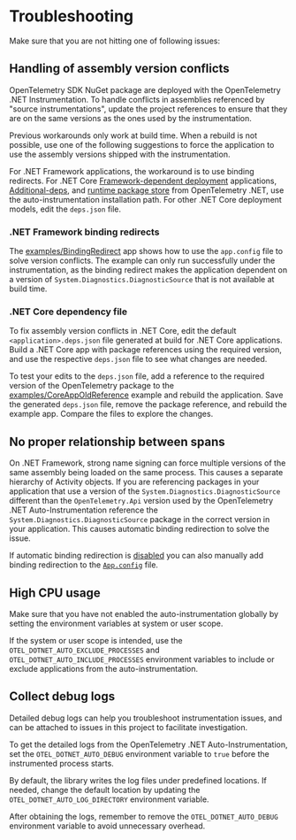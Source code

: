 # Troubleshooting

Make sure that you are not hitting one of following issues:

## Handling of assembly version conflicts

OpenTelemetry SDK NuGet package are deployed with the OpenTelemetry .NET Instrumentation.
To handle conflicts in assemblies referenced by "source instrumentations", update the project
references to ensure that they are on the same versions as the ones used by the instrumentation.

Previous workarounds only work at build time. When a rebuild is not possible, use one of the
following suggestions to force the application to use the assembly versions shipped with the
instrumentation.

For .NET Framework applications, the workaround is to use binding redirects. For .NET Core
[Framework-dependent deployment](https://docs.microsoft.com/en-us/dotnet/core/deploying/deploy-with-vs?tabs=vs156#framework-dependent-deployment)
applications,
[Additional-deps](https://github.com/dotnet/runtime/blob/main/docs/design/features/additional-deps.md),
and [runtime package store](https://docs.microsoft.com/en-us/dotnet/core/deploying/runtime-store)
from OpenTelemetry .NET, use the auto-instrumentation installation path.
For other .NET Core deployment models, edit the `deps.json` file.

### .NET Framework binding redirects

The [examples/BindingRedirect](./../examples/BindingRedirect/) app shows how
to use the `app.config` file to solve version conflicts.
The example can only run successfully under the instrumentation, as the
binding redirect makes the application dependent on a version of `System.Diagnostics.DiagnosticSource`
that is not available at build time.

### .NET Core dependency file

To fix assembly version conflicts in .NET Core, edit the default `<application>.deps.json` file
generated at build for .NET Core applications. Build a .NET Core app with package
references using the required version, and use the respective `deps.json` file to see what changes
are needed.

To test your edits to the `deps.json` file, add a reference to the required version of the OpenTelemetry
package to the [examples/CoreAppOldReference](./../examples/CoreAppOldReference/) example and rebuild the
application. Save the generated `deps.json` file, remove the package reference, and rebuild the
example app. Compare the files to explore the changes.

## No proper relationship between spans

On .NET Framework, strong name signing can force multiple versions of the same
assembly being loaded on the same process. This causes a separate hierarchy of
Activity objects. If you are referencing packages in your application that use a
version of the `System.Diagnostics.DiagnosticSource` different than the `OpenTelemetry.Api`
version used by the OpenTelemetry .NET Auto-Instrumentation reference the `System.Diagnostics.DiagnosticSource` package in the correct version in your application.
This causes automatic binding redirection to solve the issue.

If automatic binding redirection is [disabled](https://docs.microsoft.com/en-us/dotnet/framework/configure-apps/how-to-enable-and-disable-automatic-binding-redirection)
you can also manually add binding redirection to the [`App.config`](../examples/BindingRedirect/App.config) file.

## High CPU usage

Make sure that you have not enabled the auto-instrumentation globally
by setting the environment variables at system or user scope.

If the system or user scope is intended, use the `OTEL_DOTNET_AUTO_EXCLUDE_PROCESSES`
and `OTEL_DOTNET_AUTO_INCLUDE_PROCESSES` environment variables to include or exclude
applications from the auto-instrumentation.

## Collect debug logs

Detailed debug logs can help you troubleshoot instrumentation issues, and can be
attached to issues in this project to facilitate investigation.

To get the detailed logs from the OpenTelemetry .NET Auto-Instrumentation, set
the `OTEL_DOTNET_AUTO_DEBUG` environment variable to `true` before the
instrumented process starts.

By default, the library writes the log files under predefined locations. If needed,
change the default location by updating the `OTEL_DOTNET_AUTO_LOG_DIRECTORY`
environment variable.

After obtaining the logs, remember to remove the `OTEL_DOTNET_AUTO_DEBUG`
environment variable to avoid unnecessary overhead.
